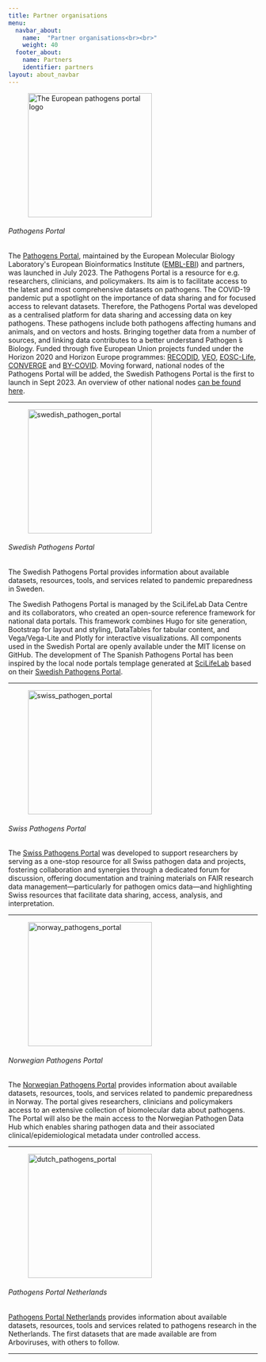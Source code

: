 ```yaml
---
title: Partner organisations
menu:
  navbar_about:
    name:  "Partner organisations<br><br>"
    weight: 40
  footer_about:
    name: Partners
    identifier: partners
layout: about_navbar
---
```


<div class="row">
  <div class="row mt-4">
  <div class="col-12 col-md-4 col-lg-3 d-none d-md-block">
    <figure class="figure">
      <img width="250" alt="The European pathogens portal logo" src="/img/eml_pathogens_logo.svg">
    </figure>
  </div>
  <div class="col-12 col-md-8 col-lg-9">
  <h6>Pathogens Portal</h6>
    <p>The <a href="https://www.pathogensportal.org/" target="_blank">Pathogens Portal</a>, maintained by the European Molecular Biology Laboratory's European Bioinformatics Institute (<a href="https://www.ebi.ac.uk/" target="_blank">EMBL-EBI</a>) and partners, was launched in July 2023. The Pathogens Portal is a resource for e.g. researchers, clinicians, and policymakers. Its aim is  to facilitate access to the latest and most comprehensive datasets on pathogens. The COVID-19 pandemic put a  spotlight on the importance of data sharing and for focused access to relevant datasets. Therefore, the Pathogens Portal was developed as a centralised platform for  data sharing and accessing data on key pathogens. These pathogens include both pathogens affecting humans and animals, and on vectors and hosts. Bringing together data from a number of sources, and linking data contributes to a better understand Pathogen ́s Biology. Funded through five European Union projects funded under the Horizon 2020 and Horizon Europe programmes: <a href="https://recodid.eu/" target="_blank">RECODID</a>, <a href="https://www.veo-europe.eu/" target="_blank">VEO</a>, <a href="https://www.eosc-life.eu/" target="_blank">EOSC-Life</a>, <a href="https://elixir-europe.org/about-us/how-funded/eu-projects/converge" target="_blank">CONVERGE</a> and <a href="https://by-covid.org/" target="_blank">BY-COVID</a>. Moving forward, national nodes of the Pathogens Portal will be added, the Swedish Pathogens Portal is the first to launch in Sept 2023. An overview of other national nodes <a href="/other_national_portals/">can be found here</a>.</p>
  </div>
</div>
<hr class="faded" />
<div class="row mt-4">
  <div class="col-12 col-md-4 col-lg-3 d-none d-md-block">
    <figure class="figure">
      <img width="250" alt="swedish_pathogen_portal" src="/img/swe_pathogens_logo.png">
    </figure>
  </div>
  <div class="col-12 col-md-8 col-lg-9">
    <h6>Swedish Pathogens Portal</h6>
    <p>The Swedish Pathogens Portal provides information about available datasets, resources, tools, and services related to pandemic preparedness in Sweden.</p>
    <p>The Swedish Pathogens Portal is managed by the SciLifeLab Data Centre and its collaborators, who created an open-source reference framework for national data portals. This framework combines Hugo for site generation, Bootstrap for layout and styling, DataTables for tabular content, and Vega/Vega-Lite and Plotly for interactive visualizations. All components used in the Swedish Portal are openly available under the MIT license on GitHub. The development of The Spanish Pathogens Portal has been inspired by the local node portals templage generated at <a href="https://scilifelab.se/data/" target="_blank">SciLifeLab</a> based on their <a href="https://www.pathogens.se/" target="_blank">Swedish Pathogens Portal</a>.</p>
  </div>
</div>
<hr class="faded" />
<div class="row mt-4">
  <div class="col-12 col-md-4 col-lg-3 d-none d-md-block">
    <figure class="figure">
      <img width="250" alt="swiss_pathogen_portal" src="/img/ch_pathogens_portal.png">
    </figure>
  </div>
  <div class="col-12 col-md-8 col-lg-9">
    <h6>Swiss Pathogens Portal</h6>
    <p>The <a href="https://pathogensportal.ch/" target="_blank">Swiss Pathogens Portal</a> was developed to support researchers by serving as a one-stop resource for all Swiss pathogen data and projects, fostering collaboration and synergies through a dedicated forum for discussion, offering documentation and training materials on FAIR research data management—particularly for pathogen omics data—and highlighting Swiss resources that facilitate data sharing, access, analysis, and interpretation.</p>
  </div>
</div>
<hr class="faded" />
<div class="row mt-4">
  <div class="col-12 col-md-4 col-lg-3 d-none d-md-block">
    <figure class="figure">
      <img width="250" alt="norway_pathogens_portal" src="/img/pathogens_portal_norway_logo_light.png">
    </figure>
  </div>
  <div class="col-12 col-md-8 col-lg-9">
    <h6>Norwegian Pathogens Portal</h6>
    <p>The <a href="https://www.pathogens.no/" target="_blank">Norwegian Pathogens Portal</a> provides information about available datasets, resources, tools, and services related to pandemic preparedness in Norway. The portal gives researchers, clinicians and policymakers access to an extensive collection of biomolecular data about pathogens. The Portal will also be the main access to the Norwegian Pathogen Data Hub which enables sharing pathogen data and their associated clinical/epidemiological metadata under controlled access.</p>
  </div>
</div>
<hr class="faded" />
<div class="row mt-4">
  <div class="col-12 col-md-4 col-lg-3 d-none d-md-block">
    <figure class="figure">
      <img width="250" alt="dutch_pathogens_portal" src="/img/Pathogens-Portal-Logo-Netherlands-FINAL.png">
    </figure>
  </div>
  <div class="col-12 col-md-8 col-lg-9">
    <h6>Pathogens Portal Netherlands</h6>
    <p><a href="https://www.pathogensportal.nl/" target="_blank">Pathogens Portal Netherlands</a> provides information about available datasets, resources, tools and services related to pathogens research in the Netherlands. The first datasets that are made available are from Arboviruses, with others to follow.</p>
  </div>
</div>
<hr class="faded" />
